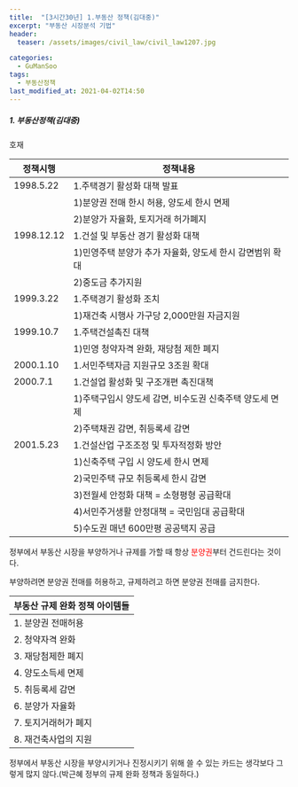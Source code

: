 ```yaml
---
title:  "[3시간30년] 1.부동산 정책(김대중)"
excerpt: "부동산 시장분석 기법"
header:
  teaser: /assets/images/civil_law/civil_law1207.jpg

categories:
  - GuManSoo
tags:
  - 부동산정책
last_modified_at: 2021-04-02T14:50
---
```


##### 1. 부동산정책(김대중)  

호재   

|	<center>정책시행</center>			|		<center>정책내용</center>		|
| :-------------------------------------------	| :-------------------------------------------	|
| 1998.5.22				 	| 1.주택경기 활성화 대책 발표				|
|					 	| 1)분양권 전매 한시 허용, 양도세 한시 면제			|
|					 	| 2)분양가 자율화, 토지거래 허가폐지			|
| 1998.12.12				 	| 1.건설 및 부동산 경기 활성화 대책			|
|					 	| 1)민영주택 분양가 추가 자율화, 양도세 한시 감면범위 확대		|
|					 	| 2)중도금 추가지원					|
| 1999.3.22				 	| 1.주택경기 활성화 조치				|
|					 	| 1)재건축 시행사 가구당 2,000만원 자금지원			|
| 1999.10.7				 	| 1.주택건설촉진 대책					|
|					 	| 1)민영 청약자격 완화, 재당첨 제한 폐지			|
| 2000.1.10				 	| 1.서민주택자금 지원규모 3조원 확대			|
| 2000.7.1				 	| 1.건설업 활성화 및 구조개편 촉진대책			|
|					 	| 1)주택구입시 양도세 감면, 비수도권 신축주택 양도세 면제		|
|					 	| 2)주택채권 감면, 취등록세 감면				|
| 2001.5.23				 	| 1.건설산업 구조조정 및 투자적정화 방안			|
|					 	| 1)신축주택 구입 시 양도세 한시 면제			|
|					 	| 2)국민주택 규모 취등록세 한시 감면			|
|					 	| 3)전월세 안정화 대책 = 소형평형 공급확대			|
|					 	| 4)서민주거생활 안정대책 = 국민임대 공급확대			|
|					 	| 5)수도권 매년 600만평 공공택지 공급			|


정부에서 부동산 시장을 부양하거나 규제를 가할 때 항상 <span style="color:red">분양권</span>부터 건드린다는 것이다.   

부양하려면 분양권 전매를 허용하고, 규제하려고 하면 분양권 전매를 금지한다.   


|	<center>부동산 규제 완화 정책 아이템들</center>	|
| :-------------------------------------------	|
| 1. 분양권 전매허용				 	|
| 2. 청약자격 완화				 	|
| 3. 재당첨제한 폐지				 	|
| 4. 양도소득세 면제				 	|
| 5. 취등록세 감면				 	|
| 6. 분양가 자율화				 	|
| 7. 토지거래허가 폐지				 	|
| 8. 재건축사업의 지원				 	|

정부에서 부동산 시장을 부양시키거나 진정시키기 위해 쓸 수 있는 카드는 생각보다 그렇게 많지 않다.(박근혜 정부의 규제 완화 정책과 동일하다.)   